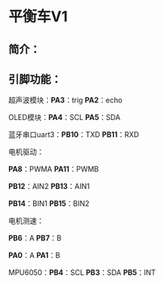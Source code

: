 # 平衡车V1

## 简介：



## 引脚功能：

超声波模块：**PA3**：trig		**PA2**：echo

OLED模块：**PA4**：SCL		**PA5**：SDA

蓝牙串口uart3：**PB10**：TXD		**PB11**：RXD

电机驱动：

**PA8**：PWMA		**PA11**：PWMB

**PB12**：AIN2		**PB13**：AIN1

**PB14**：BIN1		**PB15**：BIN2



电机测速：

**PB6**：A		**PB7**：B

**PA0**：A		**PA1**：B



MPU6050：**PB4**：SCL		**PB3**：SDA		**PB5**：INT